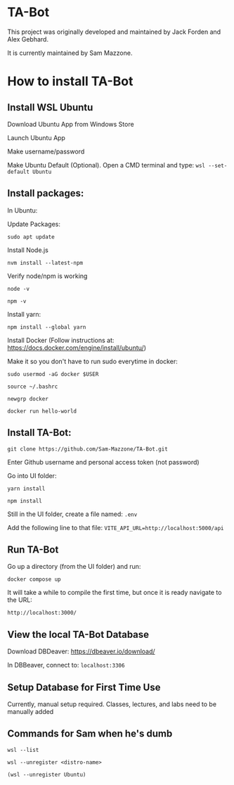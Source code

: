 # TA-Bot

This project was originally developed and maintained by Jack Forden and Alex Gebhard.

It is currently maintained by Sam Mazzone.

# How to install TA-Bot

## Install WSL Ubuntu

Download Ubuntu App from Windows Store

Launch Ubuntu App

Make username/password

Make Ubuntu Default (Optional). Open a CMD terminal and type: ```wsl --set-default Ubuntu```

## Install packages:

In Ubuntu:

Update Packages:

```sudo apt update```

Install Node.js

```nvm install --latest-npm```

Verify node/npm is working

```node -v```

```npm -v```

Install yarn:

```npm install --global yarn```

Install Docker (Follow instructions at: https://docs.docker.com/engine/install/ubuntu/)

Make it so you don't have to run sudo everytime in docker:

```sudo usermod -aG docker $USER```

```source ~/.bashrc```

```newgrp docker```

```docker run hello-world```

## Install TA-Bot:

```git clone https://github.com/Sam-Mazzone/TA-Bot.git```

Enter Github username and personal access token (not password)

Go into UI folder:

```yarn install```

```npm install``` 

Still in the UI folder, create a file named: ```.env```

Add the following line to that file: ```VITE_API_URL=http://localhost:5000/api```

## Run TA-Bot

Go up a directory (from the UI folder) and run:

```docker compose up```

It will take a while to compile the first time, but once it is ready navigate to the URL:

```http://localhost:3000/```

## View the local TA-Bot Database

Download DBDeaver: https://dbeaver.io/download/

In DBBeaver, connect to: ```localhost:3306```

## Setup Database for First Time Use

Currently, manual setup required. Classes, lectures, and labs need to be manually added

## Commands for Sam when he's dumb

```wsl --list```

```wsl --unregister <distro-name>```

```(wsl --unregister Ubuntu)```